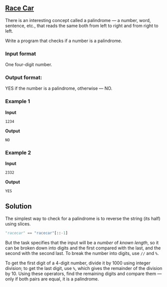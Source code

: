 ## [Race Car](../../../solutions/2.2/22_g.py)

There is an interesting concept called a palindrome — a number, word, sentence, etc., that reads the same both from left to right and from right to left.

Write a program that checks if a number is a palindrome.

### Input format

One four-digit number.

### Output format:

YES if the number is a palindrome, otherwise — NO.

### Example 1

__Input__
```plaintext
1234
```

__Output__
```plaintext
NO
```

### Example 2

__Input__
```plaintext
2332
```

__Output__
```plaintext
YES
```

## Solution

The simplest way to check for a palindrome is to reverse the string (its half) using slices.

```python
"racecar" == "racecar"[::-1]
```

But the task specifies that the input will be a *number* of *known length*, so it can be broken down into digits and the first compared with the last, and the second with the second last.
To break the number into digits, use `//` and `%`.

To get the first digit of a 4-digit number, divide it by 1000 using integer division; to get the last digit, use `%`, which gives the remainder of the division by 10. Using these operators, find the remaining digits and compare them — only if both pairs are equal, it is a palindrome.